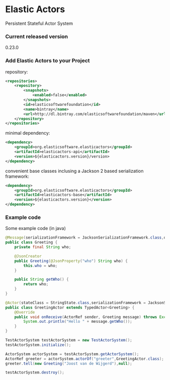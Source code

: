 Elastic Actors
=============

Persistent Stateful Actor System

### Current released version

0.23.0

### Add Elastic Actors to your Project

repository:
```xml
<repositories>
    <repository>
        <snapshots>
            <enabled>false</enabled>
        </snapshots>
        <id>elasticsoftwarefoundation</id>
        <name>bintray</name>
        <url>http://dl.bintray.com/elasticsoftwarefoundation/maven</url>
    </repository>
</repositories>
```
minimal dependency:
```xml
<dependency>
    <groupId>org.elasticsoftware.elasticactors</groupId>
    <artifactId>elasticactors-api</artifactId>
    <version>${elasticactors.version}/version>
</dependency>
```
convenient base classes inclusing a Jackson 2 based serialization framework:
```xml
<dependency>
    <groupId>org.elasticsoftware.elasticactors</groupId>
    <artifactId>elasticactors-base</artifactId>
    <version>${elasticactors.version}</version>
</dependency>
```

### Example code

Some example code (in java)

```java
@Message(serializationFramework = JacksonSerializationFramework.class,durable = true)
public class Greeting {
    private final String who;

    @JsonCreator
    public Greeting(@JsonProperty("who") String who) {
        this.who = who;
    }

    public String getWho() {
        return who;
    }
}

@Actor(stateClass = StringState.class,serializationFramework = JacksonSerializationFramework.class)
public class GreetingActor extends TypedActor<Greeting> {
    @Override
    public void onReceive(ActorRef sender, Greeting message) throws Exception {
        System.out.println("Hello " + message.getWho());
    }
}

TestActorSystem testActorSystem = new TestActorSystem();
testActorSystem.initialize();

ActorSystem actorSystem = testActorSystem.getActorSystem();
ActorRef greeter = actorSystem.actorOf("greeter",GreetingActor.class);
greeter.tell(new Greeting("Joost van de Wijgerd"),null);

testActorSystem.destroy();
```








